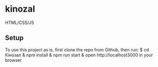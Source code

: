 # kinozal
HTML/CSS/JS

## Setup
To use this project as is, first clone the repo from Github, then run:
$ cd Кінозал
& npm install
& npm run start
& open http://localhost3000 in your browser